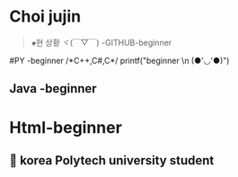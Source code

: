 # Choi jujin
>♠현 상황
ヾ(￣▽￣) -GITHUB-beginner
<html-beginner>
#PY -beginner
/*C++,C#,C*/
printf("beginner \n (●'◡'●)")
<h2>Java -beginner</h2>
<h1>Html-beginner</h1>

## 💚 korea Polytech university student

